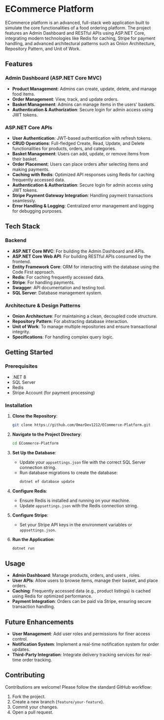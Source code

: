 # ECommerce Platform
ECommerce platform is an advanced, full-stack web application built to simulate the core functionalities of a food ordering platform. The project features an Admin Dashboard and RESTful APIs using ASP.NET Core, integrating modern technologies like Redis for caching, Stripe for payment handling, and advanced architectural patterns such as Onion Architecture, Repository Pattern, and Unit of Work.

## Features

### Admin Dashboard (ASP.NET Core MVC)
- **Product Management**: Admins can create, update, delete, and manage food items.
- **Order Management**: View, track, and update orders.
- **Basket Management**: Admins can manage items in the users' baskets.
- **Authentication & Authorization**: Secure login for admin access using JWT tokens.

### ASP.NET Core APIs
- **User Authentication**: JWT-based authentication with refresh tokens.
- **CRUD Operations**: Full-fledged Create, Read, Update, and Delete functionalities for products, orders, and categories.
- **Basket Management**: Users can add, update, or remove items from their basket.
- **Order Placement**: Users can place orders after selecting items and making payments.
- **Caching with Redis**: Optimized API responses using Redis for caching frequently accessed data.
-  **Authentication & Authorization**: Secure login for admin access using JWT tokens.
- **Stripe Payment Gateway Integration**: Handling payment transactions seamlessly.
- **Error Handling & Logging**: Centralized error management and logging for debugging purposes.
  
## Tech Stack

### Backend
- **ASP.NET Core MVC**: For building the Admin Dashboard and APIs.
- **ASP.NET Core Web API**: For building RESTful APIs consumed by the frontend.
- **Entity Framework Core**: ORM for interacting with the database using the Code First approach.
- **Redis**: For caching frequently accessed data.
- **Stripe**: For handling payments.
- **Swagger**: API documentation and testing tool.
- **SQL Server**: Database management system.

### Architecture & Design Patterns
- **Onion Architecture**: For maintaining a clean, decoupled code structure.
- **Repository Pattern**: For abstracting database interaction.
- **Unit of Work**: To manage multiple repositories and ensure transactional integrity.
- **Specifications**: For handling complex query logic.
  
## Getting Started

### Prerequisites
- .NET 8
- SQL Server
- Redis
- Stripe Account (for payment processing)

### Installation

1. **Clone the Repository**:
    ```bash
    git clone https://github.com/OmarDev1212/ECommerce-Platform.git
    ```
   
2. **Navigate to the Project Directory**:
    ```bash
    cd ECommerce-Platform
    ```

3. **Set Up the Database**:
    - Update your `appsettings.json` file with the correct SQL Server connection string.
    - Run database migrations to create the database:
      ```bash
      dotnet ef database update
      ```

4. **Configure Redis**:
    - Ensure Redis is installed and running on your machine.
    - Update `appsettings.json` with the Redis connection string.

5. **Configure Stripe**:
    - Set your Stripe API keys in the environment variables or `appsettings.json`.

6. **Run the Application**:
    ```bash
    dotnet run
    ```



## Usage

- **Admin Dashboard**: Manage products, orders, and users , roles.
- **User APIs**: Allow users to browse items, manage their basket, and place orders.
- **Caching**: Frequently accessed data (e.g., product listings) is cached using Redis for optimized performance.
- **Payment Integration**: Orders can be paid via Stripe, ensuring secure transaction handling.



## Future Enhancements
- **User Management**: Add user roles and permissions for finer access control.
- **Notification System**: Implement a real-time notification system for order updates.
- **Third-Party Integration**: Integrate delivery tracking services for real-time order tracking.

## Contributing
Contributions are welcome! Please follow the standard GitHub workflow:

1. Fork the project.
2. Create a new branch (`feature/your-feature`).
3. Commit your changes.
4. Open a pull request.
